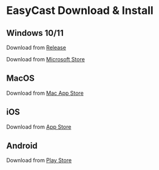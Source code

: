 # EasyCast Download & Install

## Windows 10/11

Download from [Release](https://github.com/lightsoftdev/EasyCast/releases/)

Download from [Microsoft Store](https://www.microsoft.com/store/apps/9P8BH9SMXQMC)

## MacOS
Download from [Mac App Store](https://apps.apple.com/app/id6449523222)

## iOS
Download from [App Store](https://apps.apple.com/app/id6465992240)

## Android
Download from [Play Store](https://play.google.com/store/apps/details?id=com.easywork.easycast)
